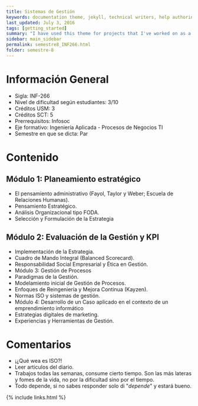 ```yaml
---
title: Sistemas de Gestión 
keywords: documentation theme, jekyll, technical writers, help authoring tools, hat replacements
last_updated: July 3, 2016
tags: [getting_started]
summary: "I have used this theme for projects that I've worked on as a professional technical writer."
sidebar: main_sidebar
permalink: semestre8_INF266.html
folder: semestre-8
---
```


# Información General

* Sigla: INF-266
* Nivel de dificultad según estudiantes: 3/10
* Créditos USM: 3
* Créditos SCT: 5
* Prerrequisitos: Infosoc
* Eje formativo: Ingeniería Aplicada - Procesos de Negocios TI
* Semestre en que se dicta: Par

# Contenido

## Módulo 1: Planeamiento estratégico

- El pensamiento administrativo (Fayol, Taylor y Weber; Escuela de Relaciones Humanas).
- Pensamiento Estratégico.
- Análisis Organizacional tipo FODA.
- Selección y Formulación de la Estrategia


## Módulo 2: Evaluación de la Gestión y KPI

- Implementación de la Estrategia.
- Cuadro de Mando Integral (Balanced Scorecard).
- Responsabilidad Social Empresarial y Ética en Gestión.
- Módulo 3: Gestión de Procesos
- Paradigmas de la Gestión.
- Modelamiento inicial de Gestión de Procesos.
- Enfoques de Reingeniería y Mejora Continua (Kayzen).
- Normas ISO y sistemas de gestión.
- Módulo 4: Desarrollo de un Caso aplicado en el contexto de un emprendimiento informático
- Estrategias digitales de marketing.
- Experiencias y Herramientas de Gestión.


# Comentarios

* ¡¿Qué wea es ISO?!
* Leer articulos del diario.
* Trabajos todas las semanas, consume cierto tiempo. Son las más lateras y fomes de la vida, no por la dificultad sino por el tiempo.
* Todo depende, si no sabes responder solo di "*depende*" y estará bueno.

{% include links.html %}